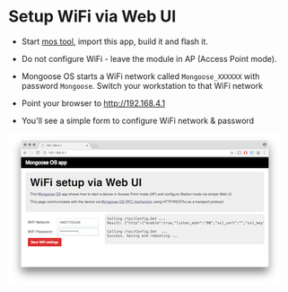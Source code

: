 # Setup WiFi via Web UI

- Start [mos tool](https://mongoose-os.com/software.html),
  import this app, build it and flash it.


- Do not configure WiFi - leave the module in AP (Access Point mode).
- Mongoose OS starts a WiFi network called `Mongoose_XXXXXX` with password
`Mongoose`. Switch your workstation to that WiFi network
- Point your browser to http://192.168.4.1
- You'll see a simple form to configure WiFi network & password

![Screenshot](shot.png)